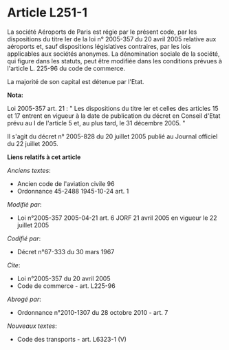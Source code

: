 # Article L251-1

La société Aéroports de Paris est régie par le présent code, par les dispositions du titre Ier de la loi n° 2005-357 du 20
avril 2005 relative aux aéroports et, sauf dispositions législatives contraires, par les lois applicables aux sociétés
anonymes. La dénomination sociale de la société, qui figure dans les statuts, peut être modifiée dans les conditions prévues
à l'article L. 225-96 du code de commerce.

La majorité de son capital est détenue par l'Etat.

**Nota:**

Loi 2005-357 art. 21 : " Les dispositions du titre Ier et celles des articles 15 et 17 entrent en vigueur à la date de
publication du décret en Conseil d'Etat prévu au I de l'article 5 et, au plus tard, le 31 décembre 2005. " 

Il s'agit du décret n° 2005-828 du 20 juillet 2005 publié au Journal officiel du 22 juillet 2005.

**Liens relatifs à cet article**

_Anciens textes_:

  - Ancien code de l'aviation civile 96
  - Ordonnance 45-2488 1945-10-24 art. 1

_Modifié par_:

  - Loi n°2005-357 2005-04-21 art. 6 JORF 21 avril 2005 en vigueur le 22 juillet 2005

_Codifié par_:

  - Décret n°67-333 du 30 mars 1967

_Cite_:

  - Loi n°2005-357 du 20 avril 2005
  - Code de commerce - art. L225-96

_Abrogé par_:

  - Ordonnance n°2010-1307 du 28 octobre 2010 - art. 7

_Nouveaux textes_:

  - Code des transports - art. L6323-1 (V)
